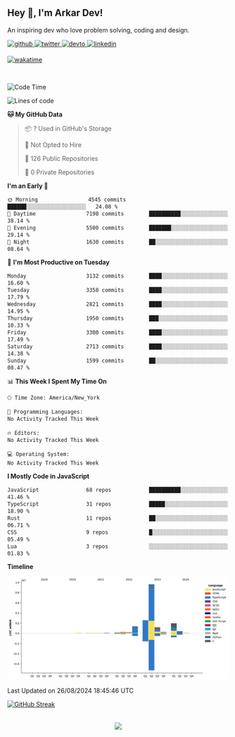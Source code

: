 ## Hey 👋, I'm Arkar Dev!  

An inspiring dev who love problem solving, coding and design.

<a href="https://github.com/Riley1101" target="_blank">
<img src=https://img.shields.io/badge/github-%2324292e.svg?&style=for-the-badge&logo=github&logoColor=white alt=github style="margin-bottom: 5px;" />
</a>
<a href="https://twitter.com/arkardev" target="_blank">
<img src=https://img.shields.io/badge/twitter-%2300acee.svg?&style=for-the-badge&logo=twitter&logoColor=white alt=twitter style="margin-bottom: 5px;" />
</a>
<a href="https://dev.to/riley1101" target="_blank">
<img src=https://img.shields.io/badge/dev.to-%2308090A.svg?&style=for-the-badge&logo=dev.to&logoColor=white alt=devto style="margin-bottom: 5px;" />
</a>
<a href="https://linkedin.com/in/arkar-kaung-myat" target="_blank">
<img src=https://img.shields.io/badge/linkedin-%231E77B5.svg?&style=for-the-badge&logo=linkedin&logoColor=white alt=linkedin style="margin-bottom: 5px;" />
</a>
  
[![wakatime](https://wakatime.com/badge/user/cf23b6e3-75f8-4c04-b0e3-273191c8d2ec.svg)](https://wakatime.com/@cf23b6e3-75f8-4c04-b0e3-273191c8d2ec)

<br/>

<!--START_SECTION:waka-->
![Code Time](http://img.shields.io/badge/Code%20Time-1%2C064%20hrs%2028%20mins-blue)

![Lines of code](https://img.shields.io/badge/From%20Hello%20World%20I%27ve%20Written-18.3%20million%20lines%20of%20code-blue)

**🐱 My GitHub Data** 

> 📦 ? Used in GitHub's Storage 
 > 
> 🚫 Not Opted to Hire
 > 
> 📜 126 Public Repositories 
 > 
> 🔑 0 Private Repositories 
 > 
**I'm an Early 🐤** 

```text
🌞 Morning                4545 commits        ██████░░░░░░░░░░░░░░░░░░░   24.08 % 
🌆 Daytime                7198 commits        ██████████░░░░░░░░░░░░░░░   38.14 % 
🌃 Evening                5500 commits        ███████░░░░░░░░░░░░░░░░░░   29.14 % 
🌙 Night                  1630 commits        ██░░░░░░░░░░░░░░░░░░░░░░░   08.64 % 
```
📅 **I'm Most Productive on Tuesday** 

```text
Monday                   3132 commits        ████░░░░░░░░░░░░░░░░░░░░░   16.60 % 
Tuesday                  3358 commits        ████░░░░░░░░░░░░░░░░░░░░░   17.79 % 
Wednesday                2821 commits        ████░░░░░░░░░░░░░░░░░░░░░   14.95 % 
Thursday                 1950 commits        ███░░░░░░░░░░░░░░░░░░░░░░   10.33 % 
Friday                   3300 commits        ████░░░░░░░░░░░░░░░░░░░░░   17.49 % 
Saturday                 2713 commits        ████░░░░░░░░░░░░░░░░░░░░░   14.38 % 
Sunday                   1599 commits        ██░░░░░░░░░░░░░░░░░░░░░░░   08.47 % 
```


📊 **This Week I Spent My Time On** 

```text
🕑︎ Time Zone: America/New_York

💬 Programming Languages: 
No Activity Tracked This Week

🔥 Editors: 
No Activity Tracked This Week

💻 Operating System: 
No Activity Tracked This Week
```

**I Mostly Code in JavaScript** 

```text
JavaScript               68 repos            ██████████░░░░░░░░░░░░░░░   41.46 % 
TypeScript               31 repos            █████░░░░░░░░░░░░░░░░░░░░   18.90 % 
Rust                     11 repos            ██░░░░░░░░░░░░░░░░░░░░░░░   06.71 % 
CSS                      9 repos             █░░░░░░░░░░░░░░░░░░░░░░░░   05.49 % 
Lua                      3 repos             ░░░░░░░░░░░░░░░░░░░░░░░░░   01.83 % 
```



**Timeline**

![Lines of Code chart](https://raw.githubusercontent.com/Riley1101/Riley1101/main/assets/bar_graph.png)


 Last Updated on 26/08/2024 18:45:46 UTC
<!--END_SECTION:waka-->

[![GitHub Streak](https://streak-stats.demolab.com?user=Riley1101)](https://git.io/streak-stats)
  
<br/>  
<div align="center">
<img src="https://komarev.com/ghpvc/?username=Riley1101&&style=flat-square" align="center" />
</div>  

